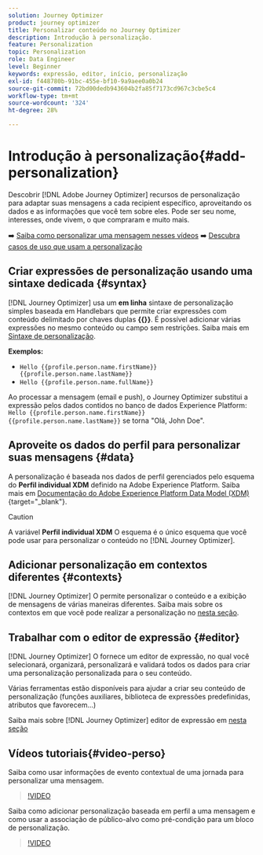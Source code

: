 ```yaml
---
solution: Journey Optimizer
product: journey optimizer
title: Personalizar conteúdo no Journey Optimizer
description: Introdução à personalização.
feature: Personalization
topic: Personalization
role: Data Engineer
level: Beginner
keywords: expressão, editor, início, personalização
exl-id: f448780b-91bc-455e-bf10-9a9aee0a0b24
source-git-commit: 72bd00dedb943604b2fa85f7173cd967c3cbe5c4
workflow-type: tm+mt
source-wordcount: '324'
ht-degree: 28%

---
```


# Introdução à personalização{#add-personalization}

Descobrir [!DNL Adobe Journey Optimizer] recursos de personalização para adaptar suas mensagens a cada recipient específico, aproveitando os dados e as informações que você tem sobre eles. Pode ser seu nome, interesses, onde vivem, o que compraram e muito mais.

➡️ [Saiba como personalizar uma mensagem nesses vídeos](#video-perso)
➡️ [Descubra casos de uso que usam a personalização](personalization-use-case.md)

## Criar expressões de personalização usando uma sintaxe dedicada {#syntax}

[!DNL Journey Optimizer] usa um **em linha** sintaxe de personalização simples baseada em Handlebars que permite criar expressões com conteúdo delimitado por chaves duplas **{{}}**. É possível adicionar várias expressões no mesmo conteúdo ou campo sem restrições. Saiba mais em [Sintaxe de personalização](personalization-syntax.md).

**Exemplos:**

* `Hello {{profile.person.name.firstName}} {{profile.person.name.lastName}}`
* `Hello {{profile.person.name.fullName}}`

Ao processar a mensagem (email e push), o Journey Optimizer substitui a expressão pelos dados contidos no banco de dados Experience Platform:  `Hello {{profile.person.name.firstName}} {{profile.person.name.lastName}}` se torna &quot;Olá, John Doe&quot;.

## Aproveite os dados do perfil para personalizar suas mensagens {#data}

A personalização é baseada nos dados de perfil gerenciados pelo esquema do **Perfil individual XDM** definido na Adobe Experience Platform. Saiba mais em [Documentação do Adobe Experience Platform Data Model (XDM)](https://experienceleague.adobe.com/docs/experience-platform/xdm/home.html?lang=pt-BR){target="_blank"}.

>[!CAUTION]
>A variável **Perfil individual XDM** O esquema é o único esquema que você pode usar para personalizar o conteúdo no [!DNL Journey Optimizer].

## Adicionar personalização em contextos diferentes {#contexts}

[!DNL Journey Optimizer] O permite personalizar o conteúdo e a exibição de mensagens de várias maneiras diferentes. Saiba mais sobre os contextos em que você pode realizar a personalização no [nesta seção](personalization-contexts.md).

## Trabalhar com o editor de expressão {#editor}

[!DNL Journey Optimizer] O fornece um editor de expressão, no qual você selecionará, organizará, personalizará e validará todos os dados para criar uma personalização personalizada para o seu conteúdo.

Várias ferramentas estão disponíveis para ajudar a criar seu conteúdo de personalização (funções auxiliares, biblioteca de expressões predefinidas, atributos que favorecem...)

Saiba mais sobre [!DNL Journey Optimizer] editor de expressão em [nesta seção](personalization-build-expressions.md)

## Vídeos tutoriais{#video-perso}

Saiba como usar informações de evento contextual de uma jornada para personalizar uma mensagem.

>[!VIDEO](https://video.tv.adobe.com/v/334165?quality=12)

Saiba como adicionar personalização baseada em perfil a uma mensagem e como usar a associação de público-alvo como pré-condição para um bloco de personalização.

>[!VIDEO](https://video.tv.adobe.com/v/334078?quality=12)
